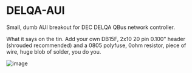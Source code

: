 # DELQA-AUI
Small, dumb AUI breakout for DEC DELQA QBus network controller.


What it says on the tin. Add your own DB15F, 2x10 20 pin 0.100" header (shrouded recommended) and a 0805 polyfuse, 0ohm resistor, piece of wire, huge blob of solder, you do you.

![image](https://user-images.githubusercontent.com/24400566/132968717-6129532a-00b5-40e6-b432-2769b3575893.png)
